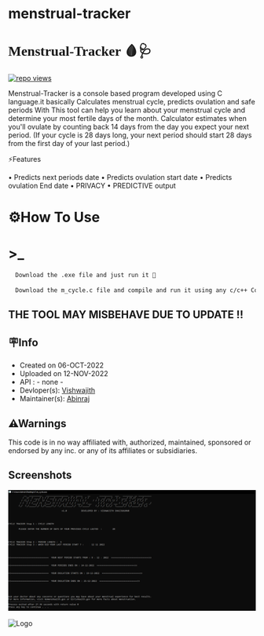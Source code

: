 # menstrual-tracker

<h1 style="font-family: cursive;">Menstrual-Tracker 🩸🩺</h1>   <a target="_blank" rel="noopener noreferrer" href="https://camo.githubusercontent.com/e92d3b4c5675f9defea3d4a4e14aad8a9002a4a887ea2fa3d93d87ea8d4cc4fe/68747470733a2f2f6672657368696465612e636f6d2f6a6f6e61682f6170702f73696d706c652d766965772d636f756e746572"><img title="repo views" src="https://camo.githubusercontent.com/e92d3b4c5675f9defea3d4a4e14aad8a9002a4a887ea2fa3d93d87ea8d4cc4fe/68747470733a2f2f6672657368696465612e636f6d2f6a6f6e61682f6170702f73696d706c652d766965772d636f756e746572" data-canonical-src="https://freshidea.com/jonah/app/simple-view-counter" style="max-width: 100%;"></a>

Menstrual-Tracker  is a console based program developed using C language.it basically Calculates menstrual cycle, predicts ovulation and safe periods With This tool can help you learn about your menstrual cycle and determine your most fertile days of the month. Calculator estimates when you'll ovulate by counting back 14 days from the day you expect your next period. (If your cycle is 28 days long, your next period should start 28 days from the first day of your last period.) 



⚡Features

• Predicts next periods date 
• Predicts ovulation start date 
• Predicts ovulation End date 
• PRIVACY 
• PREDICTIVE output 






# ⚙️How To Use

#  >_     




```bash
  Download the .exe file and just run it 🎡

```
``` bash
  Download the m_cycle.c file and compile and run it using any c/c++ Compiler or IDE  🛠
```




## THE TOOL MAY MISBEHAVE DUE TO UPDATE ‼




## 🪧Info

- Created on  06-OCT-2022
- Uploaded on  12-NOV-2022
- API : - none -
- Devloper(s): <a href="https://www.instagram.com/vishwajithshaijukumar/" rel="nofollow">Vishwajith</a>
- Maintainer(s): <a href="https://www.instagram.com/abinraj_vb/" rel="nofollow">Abinraj</a>
## ⚠Warnings

This code is in no way affiliated with, authorized, maintained, sponsored or endorsed by any inc. or any of its affiliates or subsidiaries.
## Screenshots

![App Screenshot](image.png)


![Logo](https://images.ctfassets.net/aqfuj2z95p5p/3n8bhCTmCl3cY4c4xYIDsT/cd7c3b10a2c8105e3690a48153b95e21/calendar-icon.png)
